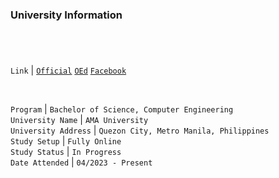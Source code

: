 ### University Information
#

<br />

`Link` | [`Official`](https://www.ama.edu.ph/college-of-engineering/)&nbsp;[`OEd`](https://oed.com.ph/academic-programs/bachelors-degree/bachelor-of-science-in-computer-engineering/)&nbsp;[`Facebook`](https://www.facebook.com/OEducPh/)

<br />

`Program` | `Bachelor of Science, Computer Engineering` <br />
`University Name` | `AMA University` <br />
`University Address` | `Quezon City, Metro Manila, Philippines` <br />
`Study Setup` | `Fully Online` <br />
`Study Status` | `In Progress` <br />
`Date Attended` | `04/2023 - Present` <br />
